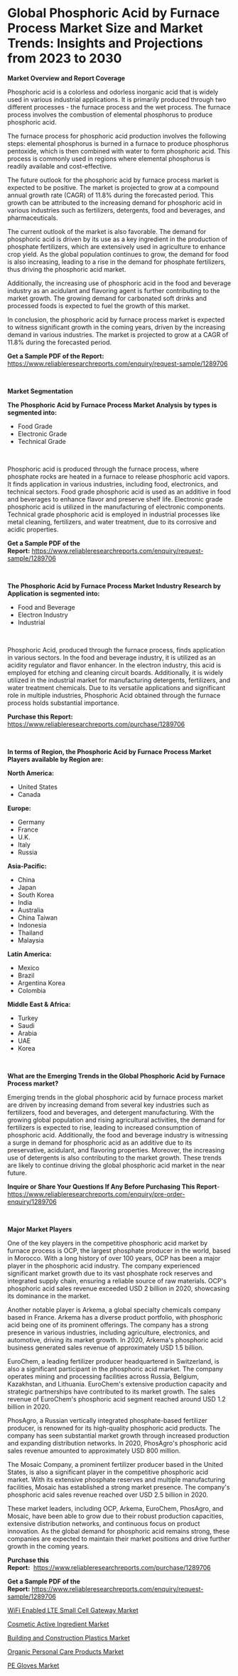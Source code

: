 <p><h1>Global Phosphoric Acid by Furnace Process Market Size and Market Trends: Insights and Projections from 2023 to 2030</h1></p><p><strong>Market Overview and Report Coverage</strong></p>
<p><p>Phosphoric acid is a colorless and odorless inorganic acid that is widely used in various industrial applications. It is primarily produced through two different processes - the furnace process and the wet process. The furnace process involves the combustion of elemental phosphorus to produce phosphoric acid.</p><p>The furnace process for phosphoric acid production involves the following steps: elemental phosphorus is burned in a furnace to produce phosphorus pentoxide, which is then combined with water to form phosphoric acid. This process is commonly used in regions where elemental phosphorus is readily available and cost-effective.</p><p>The future outlook for the phosphoric acid by furnace process market is expected to be positive. The market is projected to grow at a compound annual growth rate (CAGR) of 11.8% during the forecasted period. This growth can be attributed to the increasing demand for phosphoric acid in various industries such as fertilizers, detergents, food and beverages, and pharmaceuticals.</p><p>The current outlook of the market is also favorable. The demand for phosphoric acid is driven by its use as a key ingredient in the production of phosphate fertilizers, which are extensively used in agriculture to enhance crop yield. As the global population continues to grow, the demand for food is also increasing, leading to a rise in the demand for phosphate fertilizers, thus driving the phosphoric acid market.</p><p>Additionally, the increasing use of phosphoric acid in the food and beverage industry as an acidulant and flavoring agent is further contributing to the market growth. The growing demand for carbonated soft drinks and processed foods is expected to fuel the growth of this market.</p><p>In conclusion, the phosphoric acid by furnace process market is expected to witness significant growth in the coming years, driven by the increasing demand in various industries. The market is projected to grow at a CAGR of 11.8% during the forecasted period.</p></p>
<p><strong>Get a Sample PDF of the Report:</strong> <a href="https://www.reliableresearchreports.com/enquiry/request-sample/1289706">https://www.reliableresearchreports.com/enquiry/request-sample/1289706</a></p>
<p>&nbsp;</p>
<p><strong>Market Segmentation</strong></p>
<p><strong>The Phosphoric Acid by Furnace Process Market Analysis by types is segmented into:</strong></p>
<p><ul><li>Food Grade</li><li>Electronic Grade</li><li>Technical Grade</li></ul></p>
<p>&nbsp;</p>
<p><p>Phosphoric acid is produced through the furnace process, where phosphate rocks are heated in a furnace to release phosphoric acid vapors. It finds application in various industries, including food, electronics, and technical sectors. Food grade phosphoric acid is used as an additive in food and beverages to enhance flavor and preserve shelf life. Electronic grade phosphoric acid is utilized in the manufacturing of electronic components. Technical grade phosphoric acid is employed in industrial processes like metal cleaning, fertilizers, and water treatment, due to its corrosive and acidic properties.</p></p>
<p><strong>Get a Sample PDF of the Report:</strong>&nbsp;<a href="https://www.reliableresearchreports.com/enquiry/request-sample/1289706">https://www.reliableresearchreports.com/enquiry/request-sample/1289706</a></p>
<p>&nbsp;</p>
<p><strong>The Phosphoric Acid by Furnace Process Market Industry Research by Application is segmented into:</strong></p>
<p><ul><li>Food and Beverage</li><li>Electron Industry</li><li>Industrial</li></ul></p>
<p>&nbsp;</p>
<p><p>Phosphoric Acid, produced through the furnace process, finds application in various sectors. In the food and beverage industry, it is utilized as an acidity regulator and flavor enhancer. In the electron industry, this acid is employed for etching and cleaning circuit boards. Additionally, it is widely utilized in the industrial market for manufacturing detergents, fertilizers, and water treatment chemicals. Due to its versatile applications and significant role in multiple industries, Phosphoric Acid obtained through the furnace process holds substantial importance.</p></p>
<p><strong>Purchase this Report:</strong>&nbsp; <a href="https://www.reliableresearchreports.com/purchase/1289706">https://www.reliableresearchreports.com/purchase/1289706</a></p>
<p>&nbsp;</p>
<p><strong>In terms of Region, the Phosphoric Acid by Furnace Process Market Players available by Region are:</strong></p>
<p>
    <p> <strong> North America: </strong>
        <ul>
            <li>United States</li>
            <li>Canada</li>
        </ul>
        </p> 
    <p> <strong> Europe: </strong>
        <ul>
            <li>Germany</li>
            <li>France</li>
            <li>U.K.</li>
            <li>Italy</li>
            <li>Russia</li>
        </ul>
        </p> 
    <p> <strong> Asia-Pacific: </strong>
        <ul>
            <li>China</li>
            <li>Japan</li>
            <li>South Korea</li>
            <li>India</li>
            <li>Australia</li>
            <li>China Taiwan</li>
            <li>Indonesia</li>
            <li>Thailand</li>
            <li>Malaysia</li>
        </ul>
        </p> 
    <p> <strong> Latin America: </strong>
        <ul>
            <li>Mexico</li>
            <li>Brazil</li>
            <li>Argentina Korea</li>
            <li>Colombia</li>
        </ul>
        </p> 
    <p> <strong> Middle East & Africa: </strong>
        <ul>
            <li>Turkey</li>
            <li>Saudi</li>
            <li>Arabia</li>
            <li>UAE</li>
            <li>Korea</li>
        </ul>
    </p>
    </p>
<p>&nbsp;</p>
<p><strong>What are the Emerging Trends in the Global Phosphoric Acid by Furnace Process market?</strong></p>
<p><p>Emerging trends in the global phosphoric acid by furnace process market are driven by increasing demand from several key industries such as fertilizers, food and beverages, and detergent manufacturing. With the growing global population and rising agricultural activities, the demand for fertilizers is expected to rise, leading to increased consumption of phosphoric acid. Additionally, the food and beverage industry is witnessing a surge in demand for phosphoric acid as an additive due to its preservative, acidulant, and flavoring properties. Moreover, the increasing use of detergents is also contributing to the market growth. These trends are likely to continue driving the global phosphoric acid market in the near future.</p></p>
<p><strong>Inquire or Share Your Questions If Any Before Purchasing This Report</strong>- <a href="https://www.reliableresearchreports.com/enquiry/pre-order-enquiry/1289706">https://www.reliableresearchreports.com/enquiry/pre-order-enquiry/1289706</a></p>
<p>&nbsp;</p>
<p><strong>Major Market Players</strong></p>
<p><p>One of the key players in the competitive phosphoric acid market by furnace process is OCP, the largest phosphate producer in the world, based in Morocco. With a long history of over 100 years, OCP has been a major player in the phosphoric acid industry. The company experienced significant market growth due to its vast phosphate rock reserves and integrated supply chain, ensuring a reliable source of raw materials. OCP's phosphoric acid sales revenue exceeded USD 2 billion in 2020, showcasing its dominance in the market.</p><p>Another notable player is Arkema, a global specialty chemicals company based in France. Arkema has a diverse product portfolio, with phosphoric acid being one of its prominent offerings. The company has a strong presence in various industries, including agriculture, electronics, and automotive, driving its market growth. In 2020, Arkema's phosphoric acid business generated sales revenue of approximately USD 1.5 billion.</p><p>EuroChem, a leading fertilizer producer headquartered in Switzerland, is also a significant participant in the phosphoric acid market. The company operates mining and processing facilities across Russia, Belgium, Kazakhstan, and Lithuania. EuroChem's extensive production capacity and strategic partnerships have contributed to its market growth. The sales revenue of EuroChem's phosphoric acid segment reached around USD 1.2 billion in 2020.</p><p>PhosAgro, a Russian vertically integrated phosphate-based fertilizer producer, is renowned for its high-quality phosphoric acid products. The company has seen substantial market growth through increased production and expanding distribution networks. In 2020, PhosAgro's phosphoric acid sales revenue amounted to approximately USD 800 million.</p><p>The Mosaic Company, a prominent fertilizer producer based in the United States, is also a significant player in the competitive phosphoric acid market. With its extensive phosphate reserves and multiple manufacturing facilities, Mosaic has established a strong market presence. The company's phosphoric acid sales revenue reached over USD 2.5 billion in 2020.</p><p>These market leaders, including OCP, Arkema, EuroChem, PhosAgro, and Mosaic, have been able to grow due to their robust production capacities, extensive distribution networks, and continuous focus on product innovation. As the global demand for phosphoric acid remains strong, these companies are expected to maintain their market positions and drive further growth in the coming years.</p></p>
<p><strong>Purchase this Report:</strong>&nbsp;&nbsp;<a href="https://www.reliableresearchreports.com/purchase/1289706">https://www.reliableresearchreports.com/purchase/1289706</a></p>
<p></p>
<p><strong>Get a Sample PDF of the Report:</strong>&nbsp;<a href="https://www.reliableresearchreports.com/enquiry/request-sample/1289706">https://www.reliableresearchreports.com/enquiry/request-sample/1289706</a></p>
<p><p><a href="https://github.com/rahu1502/Market-Research-Report-List-1/blob/main/wifi-enabled-lte-small-cell-gateway-market.md">WiFi Enabled LTE Small Cell Gateway Market</a></p><p><a href="https://medium.com/@jewelmohr/cosmetic-active-ingredient-market-insights-into-market-cagr-market-trends-and-growth-strategies-8aeacdf99dca">Cosmetic Active Ingredient Market</a></p><p><a href="https://medium.com/@pinkierau1998/building-and-construction-plastics-market-size-cagr-trends-2024-2030-be5490361ccf">Building and Construction Plastics Market</a></p><p><a href="https://www.linkedin.com/pulse/organic-personal-care-products-market-share-amp-new-j1xwf/">Organic Personal Care Products Market</a></p><p><a href="https://www.linkedin.com/pulse/pe-gloves-market-research-report-provides-thorough-2qc8f/">PE Gloves Market</a></p></p>